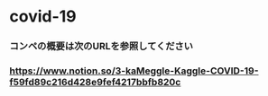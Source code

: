 #  covid-19

###  コンペの概要は次のURLを参照してください
###  https://www.notion.so/3-kaMeggle-Kaggle-COVID-19-f59fd89c216d428e9fef4217bbfb820c
